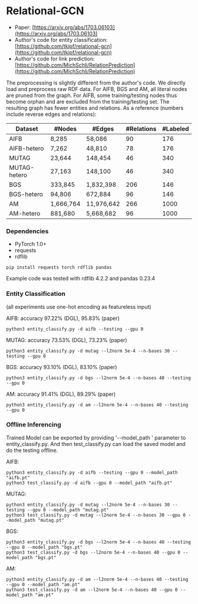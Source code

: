 # Relational-GCN

* Paper: [https://arxiv.org/abs/1703.06103](https://arxiv.org/abs/1703.06103)
* Author's code for entity classification: [https://github.com/tkipf/relational-gcn](https://github.com/tkipf/relational-gcn)
* Author's code for link prediction: [https://github.com/MichSchli/RelationPrediction](https://github.com/MichSchli/RelationPrediction)

The preprocessing is slightly different from the author's code. We directly load and preprocess
raw RDF data. For AIFB, BGS and AM,
all literal nodes are pruned from the graph. For AIFB, some training/testing nodes
thus become orphan and are excluded from the training/testing set. The resulting graph
has fewer entities and relations. As a reference (numbers include reverse edges and relations):

| Dataset | #Nodes | #Edges | #Relations | #Labeled |
| --- | --- | --- | --- | --- |
| AIFB | 8,285 | 58,086 | 90 | 176 |
| AIFB-hetero | 7,262 | 48,810 | 78 | 176 |
| MUTAG | 23,644 | 148,454 | 46 | 340 |
| MUTAG-hetero | 27,163 | 148,100 | 46 | 340 |
| BGS | 333,845 | 1,832,398 | 206 | 146 |
| BGS-hetero | 94,806 | 672,884 | 96 | 146 |
| AM | 1,666,764 | 11,976,642 | 266 | 1000 |
| AM-hetero | 881,680 | 5,668,682 | 96 | 1000 |

### Dependencies
* PyTorch 1.0+
* requests
* rdflib

```
pip install requests torch rdflib pandas
```

Example code was tested with rdflib 4.2.2 and pandas 0.23.4

### Entity Classification

(all experiments use one-hot encoding as featureless input)

AIFB: accuracy 97.22% (DGL), 95.83% (paper)
```
python3 entity_classify.py -d aifb --testing --gpu 0
```

MUTAG: accuracy 73.53% (DGL), 73.23% (paper)
```
python3 entity_classify.py -d mutag --l2norm 5e-4 --n-bases 30 --testing --gpu 0
```

BGS: accuracy 93.10% (DGL), 83.10% (paper)
```
python3 entity_classify.py -d bgs --l2norm 5e-4 --n-bases 40 --testing --gpu 0
```

AM: accuracy 91.41% (DGL), 89.29% (paper)
```
python3 entity_classify.py -d am --l2norm 5e-4 --n-bases 40 --testing --gpu 0
```

### Offline Inferencing
Trained Model can be exported by providing '--model\_path <PATH>' parameter to entity\_classify.py. And then test\_classify.py can load the saved model and do the testing offline.

AIFB:
```
python3 entity_classify.py -d aifb --testing --gpu 0 --model_path "aifb.pt"
python3 test_classify.py -d aifb --gpu 0 --model_path "aifb.pt"
```

MUTAG:
```
python3 entity_classify.py -d mutag --l2norm 5e-4 --n-bases 30 --testing --gpu 0 --model_path "mutag.pt"
python3 test_classify.py -d mutag --l2norm 5e-4 --n-bases 30 --gpu 0 --model_path "mutag.pt"
```

BGS:
```
python3 entity_classify.py -d bgs --l2norm 5e-4 --n-bases 40 --testing --gpu 0 --model_path "bgs.pt"
python3 test_classify.py -d bgs --l2norm 5e-4 --n-bases 40 --gpu 0 --model_path "bgs.pt"
```

AM:
```
python3 entity_classify.py -d am --l2norm 5e-4 --n-bases 40 --testing --gpu 0 --model_path "am.pt"
python3 test_classify.py -d am --l2norm 5e-4 --n-bases 40 --gpu 0 --model_path "am.pt"
```